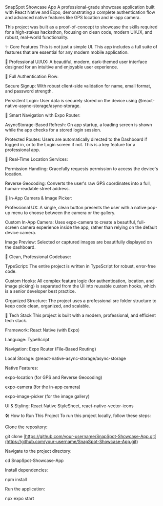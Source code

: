SnapSpot Showcase App
A professional-grade showcase application built with React Native and Expo, demonstrating a complete authentication flow and advanced native features like GPS location and in-app camera.

This project was built as a proof-of-concept to showcase the skills required for a high-stakes hackathon, focusing on clean code, modern UI/UX, and robust, real-world functionality.

✨ Core Features
This is not just a simple UI. This app includes a full suite of features that are essential for any modern mobile application.

🎨 Professional UI/UX: A beautiful, modern, dark-themed user interface designed for an intuitive and enjoyable user experience.

🔐 Full Authentication Flow:

Secure Signup: With robust client-side validation for name, email format, and password strength.

Persistent Login: User data is securely stored on the device using @react-native-async-storage/async-storage.

🧠 Smart Navigation with Expo Router:

AsyncStorage-Based Refresh: On app startup, a loading screen is shown while the app checks for a stored login session.

Protected Routes: Users are automatically directed to the Dashboard if logged in, or to the Login screen if not. This is a key feature for a professional app.

📍 Real-Time Location Services:

Permission Handling: Gracefully requests permission to access the device's location.

Reverse Geocoding: Converts the user's raw GPS coordinates into a full, human-readable street address.

📸 In-App Camera & Image Picker:

Professional UX: A single, clean button presents the user with a native pop-up menu to choose between the camera or the gallery.

Custom In-App Camera: Uses expo-camera to create a beautiful, full-screen camera experience inside the app, rather than relying on the default device camera.

Image Preview: Selected or captured images are beautifully displayed on the dashboard.

🧹 Clean, Professional Codebase:

TypeScript: The entire project is written in TypeScript for robust, error-free code.

Custom Hooks: All complex feature logic (for authentication, location, and image picking) is separated from the UI into reusable custom hooks, which is a senior developer best practice.

Organized Structure: The project uses a professional src folder structure to keep code clean, organized, and scalable.

🚀 Tech Stack
This project is built with a modern, professional, and efficient tech stack.

Framework: React Native (with Expo)

Language: TypeScript

Navigation: Expo Router (File-Based Routing)

Local Storage: @react-native-async-storage/async-storage

Native Features:

expo-location (for GPS and Reverse Geocoding)

expo-camera (for the in-app camera)

expo-image-picker (for the image gallery)

UI & Styling: React Native StyleSheet, react-native-vector-icons

🛠️ How to Run This Project
To run this project locally, follow these steps:

Clone the repository:

git clone [https://github.com/your-username/SnapSpot-Showcase-App.git](https://github.com/your-username/SnapSpot-Showcase-App.git)

Navigate to the project directory:

cd SnapSpot-Showcase-App

Install dependencies:

npm install

Run the application:

npx expo start
